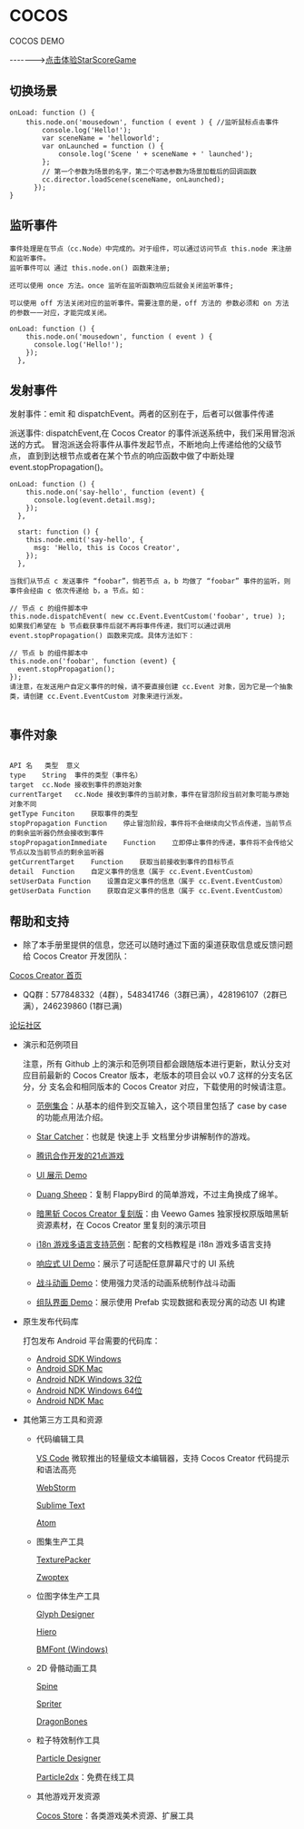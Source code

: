 # COCOS
COCOS DEMO


------->[点击体验StarScoreGame](https://fairyly.github.io/COCOS/start_project/build/web-mobile/index.html)


## 切换场景

```
onLoad: function () {
    this.node.on('mousedown', function ( event ) { //监听鼠标点击事件
        console.log('Hello!');
        var sceneName = 'helloworld';
        var onLaunched = function () {
            console.log('Scene ' + sceneName + ' launched');
        };
        // 第一个参数为场景的名字，第二个可选参数为场景加载后的回调函数
        cc.director.loadScene(sceneName, onLaunched);
      });
}
```

## 监听事件

```
事件处理是在节点（cc.Node）中完成的。对于组件，可以通过访问节点 this.node 来注册和监听事件。
监听事件可以 通过 this.node.on() 函数来注册;

还可以使用 once 方法。once 监听在监听函数响应后就会关闭监听事件;

可以使用 off 方法关闭对应的监听事件。需要注意的是，off 方法的 参数必须和 on 方法的参数一一对应，才能完成关闭。

onLoad: function () {
    this.node.on('mousedown', function ( event ) {
      console.log('Hello!');
    });
  },  
```

## 发射事件

发射事件：emit 和 dispatchEvent。两者的区别在于，后者可以做事件传递

派送事件: dispatchEvent,在 Cocos Creator 的事件派送系统中，我们采用冒泡派送的方式。
         冒泡派送会将事件从事件发起节点，不断地向上传递给他的父级节点，
         直到到达根节点或者在某个节点的响应函数中做了中断处理 event.stopPropagation()。

```
onLoad: function () {
    this.node.on('say-hello', function (event) {
      console.log(event.detail.msg);
    });
  },

  start: function () {
    this.node.emit('say-hello', {
      msg: 'Hello, this is Cocos Creator',
    });
  },
  
当我们从节点 c 发送事件 “foobar”，倘若节点 a，b 均做了 “foobar” 事件的监听，则 事件会经由 c 依次传递给 b，a 节点。如：

// 节点 c 的组件脚本中
this.node.dispatchEvent( new cc.Event.EventCustom('foobar', true) );
如果我们希望在 b 节点截获事件后就不再将事件传递，我们可以通过调用 event.stopPropagation() 函数来完成。具体方法如下：

// 节点 b 的组件脚本中
this.node.on('foobar', function (event) {
  event.stopPropagation();
});
请注意，在发送用户自定义事件的时候，请不要直接创建 cc.Event 对象，因为它是一个抽象类，请创建 cc.Event.EventCustom 对象来进行派发。
  
```
## 事件对象

```

API 名	类型	意义
type	String	事件的类型（事件名）
target	cc.Node	接收到事件的原始对象
currentTarget	cc.Node	接收到事件的当前对象，事件在冒泡阶段当前对象可能与原始对象不同
getType	Funciton	获取事件的类型
stopPropagation	Function	停止冒泡阶段，事件将不会继续向父节点传递，当前节点的剩余监听器仍然会接收到事件
stopPropagationImmediate	Function	立即停止事件的传递，事件将不会传给父节点以及当前节点的剩余监听器
getCurrentTarget	Function	获取当前接收到事件的目标节点
detail	Function	自定义事件的信息（属于 cc.Event.EventCustom）
setUserData	Function	设置自定义事件的信息（属于 cc.Event.EventCustom）
getUserData	Function	获取自定义事件的信息（属于 cc.Event.EventCustom）

```

## 帮助和支持

* 除了本手册里提供的信息，您还可以随时通过下面的渠道获取信息或反馈问题给 Cocos Creator 开发团队：

[Cocos Creator 首页](http://www.cocos.com/creator/)

* QQ群：577848332（4群），548341746（3群已满），428196107（2群已满），246239860 (1群已满)

[论坛社区](http://forum.cocos.com/c/Creator)

* 演示和范例项目

  注意，所有 Github 上的演示和范例项目都会跟随版本进行更新，默认分支对应目前最新的 Cocos Creator 版本，老版本的项目会以 v0.7 这样的分支名区分，分   支名会和相同版本的 Cocos Creator 对应，下载使用的时候请注意。

  - [范例集合](https://github.com/cocos-creator/example-cases)：从基本的组件到交互输入，这个项目里包括了 case by case 的功能点用法介绍。
  
  - [Star Catcher](https://github.com/cocos-creator/tutorial-first-game)：也就是 快速上手 文档里分步讲解制作的游戏。
  
  - [腾讯合作开发的21点游戏](https://github.com/cocos-creator/tutorial-blackjack)
  
  - [UI 展示 Demo](https://github.com/cocos-creator/demo-ui)
  
  - [Duang Sheep](https://github.com/cocos-creator/tutorial-duang-sheep)：复制 FlappyBird 的简单游戏，不过主角换成了绵羊。
  - [暗黑斩 Cocos Creator 复刻版](https://github.com/cocos-creator/tutorial-dark-slash)：由 Veewo Games 独家授权原版暗黑斩资源素材，在 Cocos Creator 里复刻的演示项目
  - [i18n 游戏多语言支持范例](https://github.com/nantas/demo-i18n)：配套的文档教程是 i18n 游戏多语言支持
  - [响应式 UI Demo](https://github.com/cocos-creator/demo-responsive-ui)：展示了可适配任意屏幕尺寸的 UI 系统
  - [战斗动画 Demo](https://github.com/cocos-creator/demo-combat-animation)：使用强力灵活的动画系统制作战斗动画
  - [组队界面 Demo](https://github.com/cocos-creator/demo-team-build-ui)：展示使用 Prefab 实现数据和表现分离的动态 UI 构建

* 原生发布代码库

  打包发布 Android 平台需要的代码库：

  - [Android SDK Windows](http://cocostudio.download.appget.cn/android-sdk/android-sdk-win.zip)
  - [Android SDK Mac](http://cocostudio.download.appget.cn/Cocos/CocosStore/android22-sdk-macosx.zip)
  - [Android NDK Windows 32位](http://cocostudio.download.appget.cn/Cocos/CocosStore/android-ndk-r10d-windows-x86.zip)
  - [Android NDK Windows 64位](http://cocostudio.download.appget.cn/Cocos/CocosStore/android-ndk-r10e-Windows.zip)
  - [Android NDK Mac](http://cocostudio.download.appget.cn/Cocos/CocosStore/android-ndk-r10e-macosx.zip)

* 其他第三方工具和资源

  - 代码编辑工具

    [VS Code](https://code.visualstudio.com/) 微软推出的轻量级文本编辑器，支持 Cocos Creator 代码提示和语法高亮
  
    [WebStorm](https://www.jetbrains.com/webstorm/)
  
    [Sublime Text](http://www.sublimetext.com/)
  
    [Atom](https://atom.io/)

  - 图集生产工具

    [TexturePacker](https://www.codeandweb.com/texturepacker)
  
    [Zwoptex](https://zwopple.com/zwoptex/)
  
  - 位图字体生产工具

    [Glyph Designer](https://71squared.com/glyphdesigner)
  
    [Hiero](https://github.com/libgdx/libgdx/wiki/Hiero)
  
    [BMFont (Windows)](http://www.angelcode.com/products/bmfont/)
  
  - 2D 骨骼动画工具

    [Spine](http://esotericsoftware.com/)
  
    [Spriter](http://brashmonkey.com/spriter.htm)
  
    [DragonBones](http://www.angelcode.com/products/bmfont/)
  
  
  - 粒子特效制作工具

    [Particle Designer](http://particledesigner.71squared.com/)
  
    [Particle2dx](http://www.effecthub.com/particle2dx)：免费在线工具
  
  - 其他游戏开发资源

    [Cocos Store](http://store.cocos.com/)：各类游戏美术资源、扩展工具
